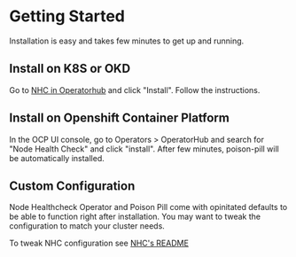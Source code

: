 # Getting Started
Installation is easy and takes few minutes to get up and running.

## Install on K8S or OKD
Go to [NHC in Operatorhub](https://operatorhub.io/operator/node-healthcheck-operator) and click "Install". Follow the instructions.

## Install on Openshift Container Platform
In the OCP UI console, go to Operators > OperatorHub and search for "Node Health Check" and click "install".
After few minutes, poison-pill will be automatically installed.

## Custom Configuration
Node Healthcheck Operator and Poison Pill come with opinitated defaults to be able to function right after installation.
You may want to tweak the configuration to match your cluster needs.

To tweak NHC configuration see [NHC's README](https://github.com/medik8s/node-healthcheck-operator/blob/master/docs/README.md)
